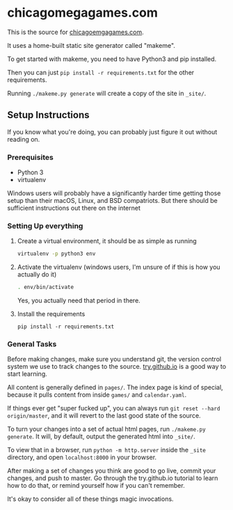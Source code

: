 # chicagomegagames.com

This is the source for [chicagoemgagames.com](https://chicagomegagames.com).

It uses a home-built static site generator called "makeme".

To get started with makeme, you need to have Python3 and pip installed.

Then you can just `pip install -r requirements.txt` for the other requirements.

Running `./makeme.py generate` will create a copy of the site in `_site/`.


## Setup Instructions

If you know what you're doing, you can probably just figure it out without
reading on.

### Prerequisites

- Python 3
- virtualenv

Windows users will probably have a significantly harder time getting those setup
than their macOS, Linux, and BSD compatriots. But there should be sufficient
instructions out there on the internet

### Setting Up everything

1.  Create a virtual environment, it should be as simple as running

    ``` bash
    virtualenv -p python3 env
    ```

2.  Activate the virtualenv (windows users, I'm unsure of if this is how you
    actually do it)

    ``` bash
    . env/bin/activate
    ```

    Yes, you actually need that period in there.

3.  Install the requirements

    ```
    pip install -r requirements.txt
    ```

### General Tasks

Before making changes, make sure you understand git, the version control system
we use to track changes to the source. [try.github.io](https://try.github.io) is
a good way to start learning.

All content is generally defined in `pages/`. The index page is kind of special,
because it pulls content from inside `games/` and `calendar.yaml`.

If things ever get "super fucked up", you can always run `git reset --hard
origin/master`, and it will revert to the last good state of the source.

To turn your changes into a set of actual html pages, run `./makeme.py
generate`. It will, by default, output the generated html into `_site/`.

To view that in a browser, run `python -m http.server` inside the `_site`
directory, and open `localhost:8000` in your browser.

After making a set of changes you think are good to go live, commit your
changes, and push to master. Go through the try.github.io tutorial to learn how
to do that, or remind yourself how if you can't remember.

It's okay to consider all of these things magic invocations.
